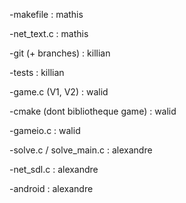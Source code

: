 -makefile : mathis

-net_text.c : mathis

-git (+ branches) : killian

-tests : killian

-game.c (V1, V2) : walid

-cmake (dont bibliotheque game) : walid

-gameio.c : walid

-solve.c / solve_main.c : alexandre

-net_sdl.c : alexandre

-android : alexandre
